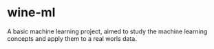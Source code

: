 # wine-ml
A basic machine learning project, aimed to study the machine learning concepts and apply them to a real worls data.
